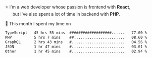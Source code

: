 ⭐ I'm a web developer whose passion is frontend with <b>React</b>,<br/>
&nbsp; &nbsp; &nbsp; but I've also spent a lot of time in backend with <b>PHP</b>.

📅 This month I spent my time on

<!--START_SECTION:waka-->

```txt
TypeScript   45 hrs 55 mins  ###################......   77.00 %
PHP          5 hrs 7 mins    ##.......................   08.60 %
GraphQL      2 hrs 43 mins   #........................   04.56 %
JSON         1 hr 47 mins    #........................   03.01 %
Other        1 hr 45 mins    #........................   02.94 %
```

<!--END_SECTION:waka-->

